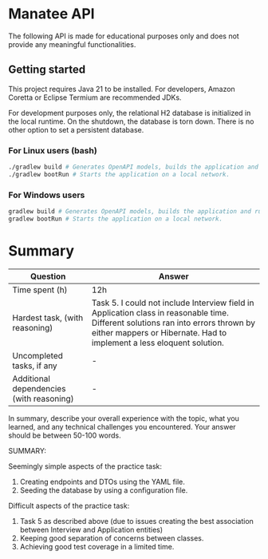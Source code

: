 # Manatee API

The following API is made for educational purposes only and does not provide any meaningful functionalities.

## Getting started

This project requires Java 21 to be installed.
For developers, Amazon Coretta or Eclipse Termium are recommended JDKs.

For development purposes only, the relational H2 database is initialized in the local runtime.
On the shutdown, the database is torn down. There is no other option to set a persistent database.

### For Linux users (bash)

```bash
./gradlew build # Generates OpenAPI models, builds the application and runs tests.
./gradlew bootRun # Starts the application on a local network. 
```

### For Windows users

```bash
gradlew build # Generates OpenAPI models, builds the application and runs tests.
gradlew bootRun # Starts the application on a local network. 
```


# Summary
| Question                                 | Answer |
|------------------------------------------|--------|
| Time  spent (h)                          | 12h     |
| Hardest task, (with reasoning)           | Task 5. I could not include Interview field in Application class in reasonable time. Different solutions ran into errors thrown by either mappers or Hibernate. Had to implement a less eloquent solution. |
| Uncompleted tasks, if any                | -      |
| Additional dependencies (with reasoning) | -      | 


In summary, describe your overall experience with the topic, what you learned,
and any technical challenges you encountered. Your answer should be
between 50-100 words.

SUMMARY:

Seemingly simple aspects of the practice task: 
1) Creating endpoints and DTOs using the YAML file.
1) Seeding the database by using a configuration file.

Difficult aspects of the practice task:
1) Task 5 as described above (due to issues creating the best association between Interview and Application entities)
2) Keeping good separation of concerns between classes.
1) Achieving good test coverage in a limited time. 

